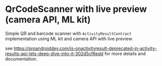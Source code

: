 # QrCodeScanner with live preview (camera API, ML kit)

Simple QR and barcode scanner with ```ActivityResultContract``` implementation using ML kit and camera API with live preview. 

see https://proandroiddev.com/is-onactivityresult-deprecated-in-activity-results-api-lets-deep-dive-into-it-302d5cf6edd for more details and documentation.
